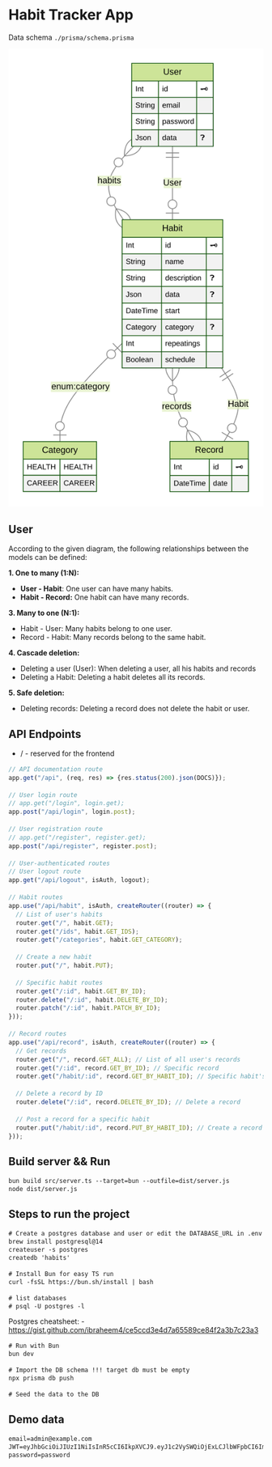 # Habit Tracker App 

Data schema `./prisma/schema.prisma`

![dbschema.svg](dbschema.svg)

## User

According to the given diagram, the following relationships between the models can be defined:

**1. One to many (1:N):**

- **User - Habit**: One user can have many habits.
- **Habit - Record:** One habit can have many records.

**3. Many to one (N:1):**

- Habit - User: Many habits belong to one user.
- Record - Habit: Many records belong to the same habit.

**4. Cascade deletion:**

- Deleting a user (User): When deleting a user, all his habits and records
- Deleting a Habit: Deleting a habit deletes all its records.

**5. Safe deletion:**

- Deleting records: Deleting a record does not delete the habit or user.

## API Endpoints

- / - reserved for the frontend

```typescript
// API documentation route
app.get("/api", (req, res) => {res.status(200).json(DOCS)});

// User login route
// app.get("/login", login.get);
app.post("/api/login", login.post);

// User registration route
// app.get("/register", register.get);
app.post("/api/register", register.post);

// User-authenticated routes
// User logout route
app.get("/api/logout", isAuth, logout);

// Habit routes
app.use("/api/habit", isAuth, createRouter((router) => {
  // List of user's habits
  router.get("/", habit.GET);
  router.get("/ids", habit.GET_IDS);
  router.get("/categories", habit.GET_CATEGORY);

  // Create a new habit
  router.put("/", habit.PUT);

  // Specific habit routes
  router.get("/:id", habit.GET_BY_ID);
  router.delete("/:id", habit.DELETE_BY_ID);
  router.patch("/:id", habit.PATCH_BY_ID);
}));

// Record routes
app.use("/api/record", isAuth, createRouter((router) => {
  // Get records
  router.get("/", record.GET_ALL); // List of all user's records
  router.get("/:id", record.GET_BY_ID); // Specific record
  router.get("/habit/:id", record.GET_BY_HABIT_ID); // Specific habit's records

  // Delete a record by ID
  router.delete("/:id", record.DELETE_BY_ID); // Delete a record

  // Post a record for a specific habit
  router.put("/habit/:id", record.PUT_BY_HABIT_ID); // Create a record
}));
```


## Build server && Run

```shell
bun build src/server.ts --target=bun --outfile=dist/server.js
node dist/server.js
```

## Steps to run the project

```shell
# Create a postgres database and user or edit the DATABASE_URL in .env
brew install postgresql@14
createuser -s postgres
createdb 'habits'

# Install Bun for easy TS run
curl -fsSL https://bun.sh/install | bash

# list databases
# psql -U postgres -l
```
Postgres cheatsheet: - https://gist.github.com/ibraheem4/ce5ccd3e4d7a65589ce84f2a3b7c23a3

```shell
# Run with Bun
bun dev

# Import the DB schema !!! target db must be empty
npx prisma db push

# Seed the data to the DB
```

## Demo data

```dotenv
email=admin@example.com
JWT=eyJhbGciOiJIUzI1NiIsInR5cCI6IkpXVCJ9.eyJ1c2VySWQiOjExLCJlbWFpbCI6ImFkbWluQGV4YW1wbGUuY29tIiwiaWF0IjoxNzE4MzgyODU4LCJleHAiOjIzMjMxODI4NTh9.kRaB2snNYDndWq27oim7hRR5yEUJDFiC2vqgcgKz5J8
password=password
```
